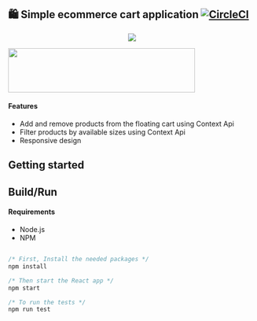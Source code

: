 ## 🛍️ Simple ecommerce cart application [![CircleCI](https://circleci.com/gh/jeffersonRibeiro/react-shopping-cart.svg?style=svg)](https://circleci.com/gh/jeffersonRibeiro/react-shopping-cart)

<p align="center">

  <img src="./readme-banner.png">
</p>

<p align="left">

  <img src="./work-in-the-netherlands.png" width="380" height="90">
</p>

#### Features

- Add and remove products from the floating cart using Context Api
- Filter products by available sizes using Context Api
- Responsive design

## Getting started

## Build/Run

#### Requirements

- Node.js
- NPM

```javascript

/* First, Install the needed packages */
npm install

/* Then start the React app */
npm start

/* To run the tests */
npm run test

```
